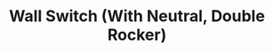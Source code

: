 ---
date_added: 2020-05-11
model: QBKG12LM
vendor: Aqara
title: Wall Switch (With Neutral, Double Rocker)
category: switch
supports: decoupled mode, lr_on_off, power measurement, click
action: click, hold, release
zigbeemodel: ['lumi.ctrl_ln2.aq1', 'lumi.ctrl_ln2']
compatible: [z2m,zigate,deconz,tasmota,iob,zha]
zigate: https://zigate.fr/le-materiel-compatible-zigate/compatible/interrupteurmuralsurpiledoubletouche
deconz: 1420
mlink: 
link: https://www.aliexpress.com/item/4000075319292.html
link2: 
link3: 
---
